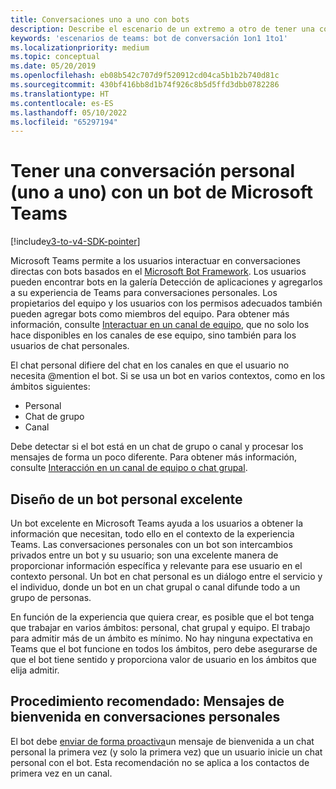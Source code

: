 ```yaml
---
title: Conversaciones uno a uno con bots
description: Describe el escenario de un extremo a otro de tener una conversación uno a uno con un bot en Microsoft Teams
keywords: 'escenarios de teams: bot de conversación 1on1 1to1'
ms.localizationpriority: medium
ms.topic: conceptual
ms.date: 05/20/2019
ms.openlocfilehash: eb08b542c707d9f520912cd04ca5b1b2b740d81c
ms.sourcegitcommit: 430bf416bb8d1b74f926c8b5d5ffd3dbb0782286
ms.translationtype: HT
ms.contentlocale: es-ES
ms.lasthandoff: 05/10/2022
ms.locfileid: "65297194"
---
```

# <a name="have-a-personal-one-on-one-conversation-with-a-microsoft-teams-bot"></a>Tener una conversación personal (uno a uno) con un bot de Microsoft Teams

[!include[v3-to-v4-SDK-pointer](~/includes/v3-to-v4-pointer-bots.md)]

Microsoft Teams permite a los usuarios interactuar en conversaciones directas con bots basados en el [Microsoft Bot Framework](/azure/bot-service/?view=azure-bot-service-3.0&preserve-view=true). Los usuarios pueden encontrar bots en la galería Detección de aplicaciones y agregarlos a su experiencia de Teams para conversaciones personales. Los propietarios del equipo y los usuarios con los permisos adecuados también pueden agregar bots como miembros del equipo. Para obtener más información, consulte [Interactuar en un canal de equipo](~/resources/bot-v3/bot-conversations/bots-conv-channel.md), que no solo los hace disponibles en los canales de ese equipo, sino también para los usuarios de chat personales.

El chat personal difiere del chat en los canales en que el usuario no necesita @mention el bot. Si se usa un bot en varios contextos, como en los ámbitos siguientes:
* Personal
* Chat de grupo
* Canal

Debe detectar si el bot está en un chat de grupo o canal y procesar los mensajes de forma un poco diferente. Para obtener más información, consulte [Interacción en un canal de equipo o chat grupal](~/resources/bot-v3/bot-conversations/bots-conv-proactive.md).

## <a name="designing-a-great-personal-bot"></a>Diseño de un bot personal excelente

Un bot excelente en Microsoft Teams ayuda a los usuarios a obtener la información que necesitan, todo ello en el contexto de la experiencia Teams. Las conversaciones personales con un bot son intercambios privados entre un bot y su usuario; son una excelente manera de proporcionar información específica y relevante para ese usuario en el contexto personal. Un bot en chat personal es un diálogo entre el servicio y el individuo, donde un bot en un chat grupal o canal difunde todo a un grupo de personas.

En función de la experiencia que quiera crear, es posible que el bot tenga que trabajar en varios ámbitos: personal, chat grupal y equipo. El trabajo para admitir más de un ámbito es mínimo. No hay ninguna expectativa en Teams que el bot funcione en todos los ámbitos, pero debe asegurarse de que el bot tiene sentido y proporciona valor de usuario en los ámbitos que elija admitir.

## <a name="best-practice-welcome-messages-in-personal-conversations"></a>Procedimiento recomendado: Mensajes de bienvenida en conversaciones personales

El bot debe [enviar de forma proactiva](~/resources/bot-v3/bot-conversations/bots-conv-proactive.md)un mensaje de bienvenida a un chat personal la primera vez (y solo la primera vez) que un usuario inicie un chat personal con el bot. Esta recomendación no se aplica a los contactos de primera vez en un canal.

